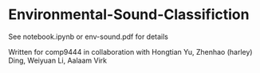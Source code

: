 # Environmental-Sound-Classifiction

See notebook.ipynb or env-sound.pdf for details

Written for comp9444 in collaboration with Hongtian Yu, Zhenhao (harley) Ding, Weiyuan Li, Aalaam Virk

